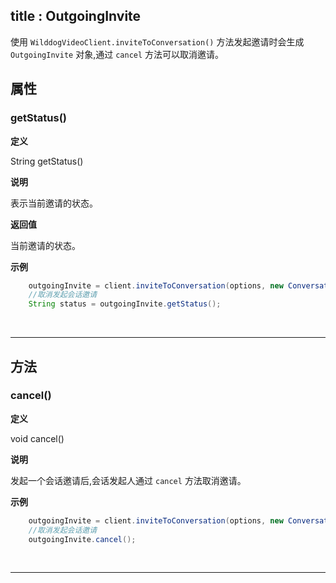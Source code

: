title : OutgoingInvite
---

<span id="OutgoingInvite" />

使用 `WilddogVideoClient.inviteToConversation()` 方法发起邀请时会生成 `OutgoingInvite` 对象,通过 `cancel` 方法可以取消邀请。

## 属性
### getStatus()

**定义**

String getStatus()

**说明**

表示当前邀请的状态。

**返回值**

当前邀请的状态。

**示例**

```java
	outgoingInvite = client.inviteToConversation(options, new ConversationCallback() {//...});
	//取消发起会话邀请
	String status = outgoingInvite.getStatus();
```

</br>

---

## 方法
### cancel()

**定义**   

void cancel()

**说明**

发起一个会话邀请后,会话发起人通过 `cancel` 方法取消邀请。

**示例**

```java
	outgoingInvite = client.inviteToConversation(options, new ConversationCallback() {//...});
	//取消发起会话邀请
	outgoingInvite.cancel();
```

</br>

---

